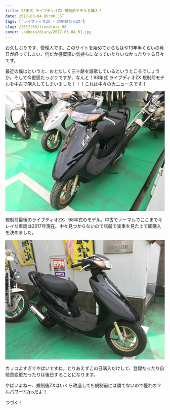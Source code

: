 ```yaml
---
title: 98年式 ライブディオZX 規制前モデルを購入！
date: 2017-03-04 00:00 JST
tags: ['ライブディオZX - 規制前ひろZX']
slug: /2017/03/livediozx-98
cover: ./photo/diary/2017.03.04_01.jpg
---
```


<p class="sentence">お久しぶりです、管理人です。このサイトを始めてからもはや13年半くらいの月日が経ってしまい、何だか感慨深い気持ちになっていたりいなかったりする日々です。</p>
<p class="sentence spacing10">最近の僕はというと、おとなしく三十路を謳歌しているというところでしょうか。そして今更感たっぷりですが、なんと！98年式 ライブディオZX 規制前モデルを中古で購入してしまいました！！！これは中々の大ニュースです！</p>
<div class="center spacing"><img class="img-fluid" src="./photo/diary/2017.03.04_01.jpg" alt=""></div>
<p class="sentence">規制前最後のライブディオZX、98年式のモデル。中古でノーマルでここまでキレイな車両は2017年現在、中々見つからないので店舗で実車を見た上で即購入を決めました。</p>
<div class="center spacing"><img class="img-fluid" src="./photo/diary/2017.03.04_02.jpg" alt=""></div>
<p class="sentence spacing10">カッコよすぎてやばいですね。とりあえずこの日購入だけして、登録だったり自賠責変更だったりは後日することになります。</p>
<p class="sentence spacing10">やばいよねー、規制後ZXはいくら改造しても規制前には勝てないので憧れのフルパワー7.2psだよ！</p>
<p class="sentence">つづく！</p>
